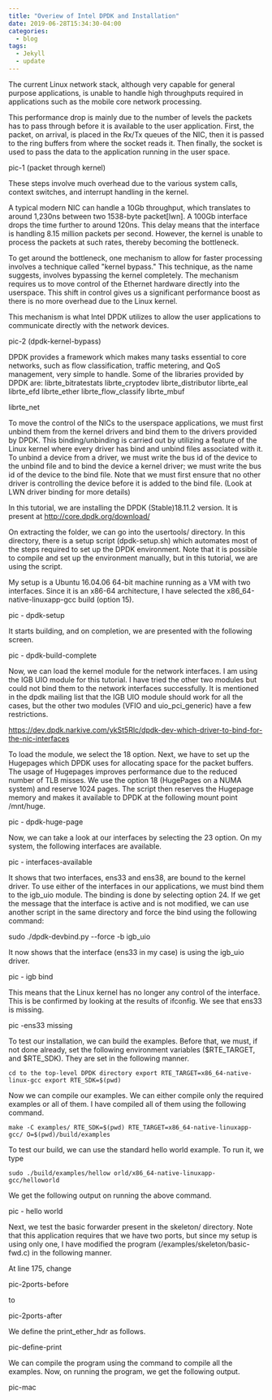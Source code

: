 ```yaml
---
title: "Overiew of Intel DPDK and Installation"
date: 2019-06-28T15:34:30-04:00
categories:
  - blog
tags:
  - Jekyll
  - update
---
```


The current Linux network stack, although very capable for general purpose applications, is unable to handle high throughputs required in applications such as the mobile core network processing.

This performance drop is mainly due to the number of levels the packets has to pass through before it is available to the user application. First, the packet, on arrival, is placed in the Rx/Tx queues of the NIC, then it is passed to the ring buffers from where the socket reads it. Then finally, the socket is used to pass the data to the application running in the user space. 


pic-1 (packet through kernel)

These steps involve much overhead due to the various system calls, context switches, and interrupt handling in the kernel. 

A typical modern NIC can handle a 10Gb throughput, which translates to around 1,230ns between two 1538-byte packet[lwn]. A 100Gb interface drops the time further to around 120ns. This delay means that the interface is handling 8.15 million packets per second. However, the kernel is unable to process the packets at such rates, thereby becoming the bottleneck. 

To get around the bottleneck, one mechanism to allow for faster processing involves a technique called  "kernel bypass." This technique, as the name suggests, involves bypassing the kernel completely. The mechanism requires us to move control of the Ethernet hardware directly into the userspace. This shift in control gives us a significant performance boost as there is no more overhead due to the Linux kernel. 

This mechanism is what Intel DPDK utilizes to allow the user applications to communicate directly with the network devices. 

pic-2 (dpdk-kernel-bypass)

DPDK provides a framework which makes many tasks essential to core networks, such as flow classification, traffic metering, and QoS management, very simple to handle. Some of the libraries provided by DPDK are:
librte_bitratestats
librte_cryptodev
librte_distributor
librte_eal
librte_efd
librte_ether
librte_flow_classify
librte_mbuf

librte_net

To move the control of the NICs to the userspace applications, we must first unbind them from the kernel drivers and bind them to the drivers provided by DPDK. This binding/unbinding is carried out by utilizing a feature of the Linux kernel where every driver has bind and unbind files associated with it. To unbind a device from a driver, we must write the bus id of the device to the unbind file and to bind the device a kernel driver; we must write the bus id of the device to the bind file. Note that we must first ensure that no other driver is controlling the device before it is added to the bind file. (Look at LWN driver binding for more details)

In this tutorial, we are installing the DPDK (Stable)18.11.2 version. It is present at
http://core.dpdk.org/download/

On extracting the folder, we can go into the usertools/ directory. In this directory, there is a setup script (dpdk-setup.sh) which automates most of the steps required to set up the DPDK environment. Note that it is possible to compile and set up the environment manually, but in this tutorial, we are using the script. 

My setup is a Ubuntu 16.04.06 64-bit machine running as a VM with two interfaces. Since it is an x86-64 architecture, I have selected the x86_64-native-linuxapp-gcc build (option 15). 

pic - dpdk-setup

It starts building, and on completion, we are presented with the following screen.

pic - dpdk-build-complete

Now, we can load the kernel module for the network interfaces. I am using the IGB UIO module for this tutorial. I have tried the other two modules but could not bind them to the network interfaces successfully. It is mentioned in the dpdk mailing list that the IGB UIO module should work for all the cases, but the other two modules (VFIO and uio_pci_generic) have a few restrictions. 

https://dev.dpdk.narkive.com/ykSt5Rlc/dpdk-dev-which-driver-to-bind-for-the-nic-interfaces

To load the module, we select the 18 option. Next, we have to set up the Hugepages which DPDK uses for allocating space for the packet buffers. The usage of Hugepages improves performance due to the reduced number of TLB misses. We use the option 18 (HugePages on a NUMA system) and reserve 1024 pages. The script then reserves the Hugepage memory and makes it available to DPDK at the following mount point /mnt/huge. 

pic - dpdk-huge-page

Now, we can take a look at our interfaces by selecting the 23 option. On my system, the following interfaces are available.

pic - interfaces-available

It shows that two interfaces, ens33 and ens38, are bound to the kernel driver. To use either of the interfaces in our applications, we must bind them to the igb_uio module. The binding is done by selecting option 24. If we get the message that the interface is active and is not modified, we can use another script in the same directory and force the bind using the following command:

sudo ./dpdk-devbind.py --force -b igb_uio <interface name or PCI address>

It now shows that the interface (ens33 in my case) is using the igb_uio driver.

pic - igb bind

This means that the Linux kernel has no longer any control of the interface. This is be confirmed by looking at the results of ifconfig. We see that ens33 is missing.

pic -ens33 missing

To test our installation, we can build the examples. Before that, we must, if not done already, set the following environment variables ($RTE_TARGET, and $RTE_SDK). They are set in the following manner.

`
cd to the top-level DPDK directory
export RTE_TARGET=x86_64-native-linux-gcc
export RTE_SDK=$(pwd)
`

Now we can compile our examples. We can either compile only the required examples or all of them. I have compiled all of them using the following command. 

`
make -C examples/ RTE_SDK=$(pwd) RTE_TARGET=x86_64-native-linuxapp-gcc/ O=$(pwd)/build/examples
`

To test our build, we can use the standard hello world example. To run it, we type

`
 sudo ./build/examples/hellow
orld/x86_64-native-linuxapp-gcc/helloworld
`

We get the following output on running the above command.

pic - hello world 

Next, we test the basic forwarder present in the skeleton/ directory. Note that this application requires that we have two ports, but since my setup is using only one, I have modified the program (/examples/skeleton/basic-fwd.c) in the following manner. 

At line 175, change 

pic-2ports-before

to 

pic-2ports-after

We define the print_ether_hdr as follows. 

pic-define-print

We can compile the program using the command to compile all the examples. Now, on running the program, we get the following output.

pic-mac


